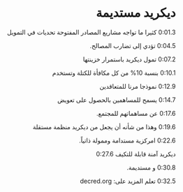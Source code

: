 <div dir="rtl">

# ديكريد مستديمة

0:01.3 كثيرا ما تواجه مشاريع المصادر المفتوحة تحديات في التمويل

0:04.5 تؤدي إلى تضارب المصالح.

0:07.2 تمول ديكريد باستمرار خزينتها

0:10.1 بنسبة 10% من كل مكافأة للكتلة وتستخدم

0:12.9 نموذجا مرنا للمتعاقدين

0:14.7 يسمح للمساهمين بالحصول على تعويض

0:17.6 عن مساهماتهم للمجتمع.

0:19.6 وهذا من شأنه أن يجعل من ديكريد منظمة مستقلة

0:22.6 امركزية مستدامة وممولة ذاتياً.

ديكريد آمنة قابلة للتكيف 0:27.6 

0:30.8  و مستديمة.

0:32.5 تعلم المزيد على: decred.org

</div>
